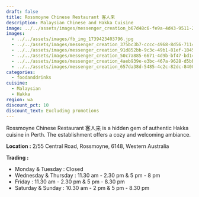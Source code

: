 ```yaml
---
draft: false
title: Rossmoyne Chinese Restaurant 客人来
description: Malaysian Chinese and Hakka Cuisine
image: ../../assets/images/messenger_creation_b67d48c6-fe9a-4d43-9511-21ac0b5609d9.jpeg
images:
  - ../../assets/images/fb_img_1739423403796.jpg
  - ../../assets/images/messenger_creation_375bc3b7-cccc-4968-8d56-71141c96b3fd.jpeg
  - ../../assets/images/messenger_creation_91d852bb-9c3c-49b1-81ef-18452d9c232d.jpeg
  - ../../assets/images/messenger_creation_50c7a885-6671-4d9b-bf47-bd14be3685f1.jpeg
  - ../../assets/images/messenger_creation_4aeb939e-e3bc-467a-9628-d5bb05e2311a.jpeg
  - ../../assets/images/messenger_creation_657da38d-5485-4c2c-82dc-84002922c166.jpeg
categories:
  - foodanddrinks
cuisine:
  - Malaysian
  - Hakka
region: wa
discount_pct: 10
discount_text: Excluding promotions
---
```

Rossmoyne Chinese Restaurant 客人来 is a hidden gem of authentic Hakka cuisine in Perth. The establishment offers a cozy and welcoming ambiance.

**Location :** 2/55 Central Road, Rossmoyne, 6148, Western Australia[](<>)[](<>)

**Trading :**

* Monday & Tuesday : Closed
* Wednesday & Thursday : 11.30 am - 2.30 pm & 5 pm - 8 pm
* Friday : 11.30 am - 2.30 pm & 5 pm - 8.30 pm
* Saturday & Sunday : 10.30 am -  2 pm & 5 pm - 8.30 pm

